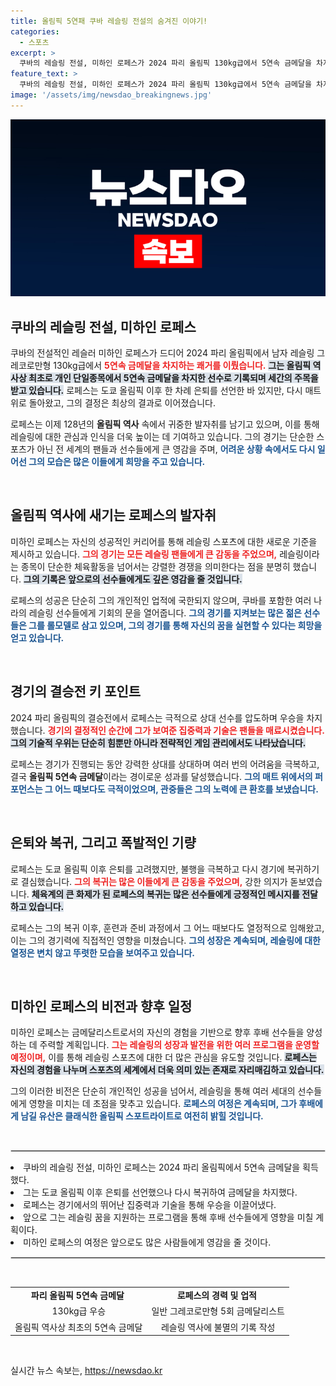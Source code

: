 ```yaml
---
title: 올림픽 5연패 쿠바 레슬링 전설의 숨겨진 이야기!
categories:
  - 스포츠
excerpt: >
  쿠바의 레슬링 전설, 미하인 로페스가 2024 파리 올림픽 130kg급에서 5연속 금메달을 차지하며 역사적인 기록을 세웠습니다! 은퇴 후 다시 돌아온 그는 128년 올림픽의 주인공이 되었습니다.
feature_text: >
  쿠바의 레슬링 전설, 미하인 로페스가 2024 파리 올림픽 130kg급에서 5연속 금메달을 차지하며 역사적인 기록을 세웠습니다! 은퇴 후 다시 돌아온 그는 128년 올림픽의 주인공이 되었습니다.
image: '/assets/img/newsdao_breakingnews.jpg'
---
```


<p><img src="/assets/img/newsdao_breakingnews.jpg" alt="implanttips 속보" /></p>

<h2 data-ke-size="size26">쿠바의 레슬링 전설, 미하인 로페스</h2>

<p>쿠바의 전설적인 레슬러 미하인 로페스가 드디어 2024 파리 올림픽에서 남자 레슬링 그레코로만형 130kg급에서 <b><span style="color: #ee2323;">5연속 금메달을 차지하는 쾌거를 이뤘습니다.</span></b> <b><span style="background-color: #21538527;">그는 올림픽 역사상 최초로 개인 단일종목에서 5연속 금메달을 차지한 선수로 기록되며 세간의 주목을 받고 있습니다.</span></b> 로페스는 도쿄 올림픽 이후 한 차례 은퇴를 선언한 바 있지만, 다시 매트 위로 돌아왔고, 그의 결정은 최상의 결과로 이어졌습니다.</p>

<p>로페스는 이제 128년의 <b>올림픽 역사</b> 속에서 귀중한 발자취를 남기고 있으며, 이를 통해 레슬링에 대한 관심과 인식을 더욱 높이는 데 기여하고 있습니다. 그의 경기는 단순한 스포츠가 아닌 전 세계의 팬들과 선수들에게 큰 영감을 주며, <b><span style="color: #1a5490;">어려운 상황 속에서도 다시 일어선 그의 모습은 많은 이들에게 희망을 주고 있습니다.</span></b></p>

<p data-ke-size="size16">&nbsp;</p>

<h2 data-ke-size="size26">올림픽 역사에 새기는 로페스의 발자취</h2>

<p>미하인 로페스는 자신의 성공적인 커리어를 통해 레슬링 스포츠에 대한 새로운 기준을 제시하고 있습니다. <b><span style="color: #ee2323;">그의 경기는 모든 레슬링 팬들에게 큰 감동을 주었으며,</span></b> 레슬링이라는 종목이 단순한 체육활동을 넘어서는 강렬한 경쟁을 의미한다는 점을 분명히 했습니다. <b><span style="background-color: #21538527;">그의 기록은 앞으로의 선수들에게도 깊은 영감을 줄 것입니다.</span></b></p>

<p>로페스의 성공은 단순히 그의 개인적인 업적에 국한되지 않으며, 쿠바를 포함한 여러 나라의 레슬링 선수들에게 기회의 문을 열어줍니다. <b><span style="color: #1a5490;">그의 경기를 지켜보는 많은 젊은 선수들은 그를 롤모델로 삼고 있으며, 그의 경기를 통해 자신의 꿈을 실현할 수 있다는 희망을 얻고 있습니다.</span></b></p>

<p data-ke-size="size16">&nbsp;</p>

<h2 data-ke-size="size26">경기의 결승전 키 포인트</h2>

<p>2024 파리 올림픽의 결승전에서 로페스는 극적으로 상대 선수를 압도하며 우승을 차지했습니다. <b><span style="color: #ee2323;">경기의 결정적인 순간에 그가 보여준 집중력과 기술은 팬들을 매료시켰습니다.</span></b> <b><span style="background-color: #21538527;">그의 기술적 우위는 단순히 힘뿐만 아니라 전략적인 게임 관리에서도 나타났습니다.</span></b> </p>

<p>로페스는 경기가 진행되는 동안 강력한 상대를 상대하며 여러 번의 어려움을 극복하고, 결국 <b>올림픽 5연속 금메달</b>이라는 경이로운 성과를 달성했습니다. <b><span style="color: #1a5490;">그의 매트 위에서의 퍼포먼스는 그 어느 때보다도 극적이었으며, 관중들은 그의 노력에 큰 환호를 보냈습니다.</span></b></p>

<p data-ke-size="size16">&nbsp;</p>

<h2 data-ke-size="size26">은퇴와 복귀, 그리고 폭발적인 기량</h2>

<p>로페스는 도쿄 올림픽 이후 은퇴를 고려했지만, 불행을 극복하고 다시 경기에 복귀하기로 결심했습니다. <b><span style="color: #ee2323;">그의 복귀는 많은 이들에게 큰 감동을 주었으며,</span></b> 강한 의지가 돋보였습니다. <b><span style="background-color: #21538527;">체육계의 큰 화제가 된 로페스의 복귀는 많은 선수들에게 긍정적인 메시지를 전달하고 있습니다.</span></b> </p>

<p>로페스는 그의 복귀 이후, 훈련과 준비 과정에서 그 어느 때보다도 열정적으로 임해왔고, 이는 그의 경기력에 직접적인 영향을 미쳤습니다. <b><span style="color: #1a5490;">그의 성장은 계속되며, 레슬링에 대한 열정은 변치 않고 뚜렷한 모습을 보여주고 있습니다.</span></b></p>

<p data-ke-size="size16">&nbsp;</p>

<h2 data-ke-size="size26">미하인 로페스의 비전과 향후 일정</h2>

<p>미하인 로페스는 금메달리스트로서의 자신의 경험을 기반으로 향후 후배 선수들을 양성하는 데 주력할 계획입니다. <b><span style="color: #ee2323;">그는 레슬링의 성장과 발전을 위한 여러 프로그램을 운영할 예정이며,</span></b> 이를 통해 레슬링 스포츠에 대한 더 많은 관심을 유도할 것입니다. <b><span style="background-color: #21538527;">로페스는 자신의 경험을 나누며 스포츠의 세계에서 더욱 의미 있는 존재로 자리매김하고 있습니다.</span></b></p>

<p>그의 이러한 비전은 단순히 개인적인 성공을 넘어서, 레슬링을 통해 여러 세대의 선수들에게 영향을 미치는 데 초점을 맞추고 있습니다. <b><span style="color: #1a5490;">로페스의 여정은 계속되며, 그가 후배에게 남길 유산은 클래식한 올림픽 스포트라이트로 여전히 밝힐 것입니다.</span></b></p>

<p data-ke-size="size16">&nbsp;</p>

<hr style="border: 1px solid #ddd;"/>

<p><li>쿠바의 레슬링 전설, 미하인 로페스는 2024 파리 올림픽에서 5연속 금메달을 획득했다.</li>
<li>그는 도쿄 올림픽 이후 은퇴를 선언했으나 다시 복귀하여 금메달을 차지했다.</li>
<li>로페스는 경기에서의 뛰어난 집중력과 기술을 통해 우승을 이끌어냈다.</li>
<li>앞으로 그는 레슬링 꿈을 지원하는 프로그램을 통해 후배 선수들에게 영향을 미칠 계획이다.</li>
<li>미하인 로페스의 여정은 앞으로도 많은 사람들에게 영감을 줄 것이다.</li></p>

<hr style="border: 1px solid #ddd;"/> 

<p data-ke-size="size16">&nbsp;</p>

<table style="width: 100%; border-collapse: collapse;">
    <tr>
        <td style="text-align: center; height: 17px;"><b>파리 올림픽 5연속 금메달&nbsp;</b></td>
        <td style="text-align: center; height: 17px;"><b>로페스의 경력 및 업적&nbsp;</b></td>
    </tr>
    <tr>
        <td style="text-align: center; height: 17px;">130kg급 우승</td>
        <td style="text-align: center; height: 17px;">일반 그레코로만형 5회 금메달리스트</td>
    </tr>
    <tr>
        <td style="text-align: center; height: 17px;">올림픽 역사상 최초의 5연속 금메달</td>
        <td style="text-align: center; height: 17px;">레슬링 역사에 불멸의 기록 작성</td>
    </tr>
</table>

<p data-ke-size="size16">&nbsp;</p>
실시간 뉴스 속보는, <a href="https://newsdao.kr" rel="dofollow">https://newsdao.kr</a>


